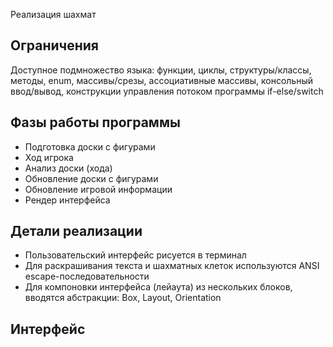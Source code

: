 Реализация шахмат

## Ограничения
Доступное подмножество языка: функции, циклы, структуры/классы, методы, enum, массивы/срезы, ассоциативные массивы, консольный ввод/вывод, конструкции управления потоком программы if-else/switch

## Фазы работы программы

- Подготовка доски с фигурами
- Ход игрока
- Анализ доски (хода)
- Обновление доски с фигурами
- Обновление игровой информации
- Рендер интерфейса

## Детали реализации

- Пользовательский интерфейс рисуется в терминал
- Для раскрашивания текста и шахматных клеток используются ANSI escape-последовательности
- Для компоновки интерфейса (лейаута) из нескольких блоков, вводятся абстракции: Box, Layout, Orientation

## Интерфейс
```go

```